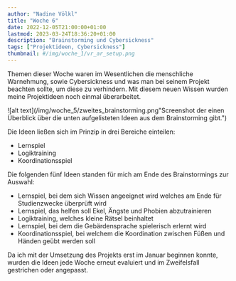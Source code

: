 ```yaml
---
author: "Nadine Völkl"
title: "Woche 6"
date: 2022-12-05T21:00:00+01:00
lastmod: 2023-03-24T18:36:20+01:00
description: "Brainstorming und Cybersickness"
tags: ["Projektideen, Cybersickness"]
thumbnail: #/img/woche_1/vr_ar_setup.png
---
```


Themen dieser Woche waren im Wesentlichen die menschliche Warnehmung, sowie Cybersickness und was man bei seinem Projekt beachten sollte, um diese zu verhindern. 
Mit diesem neuen Wissen wurden meine Projektideen noch einmal überarbeitet.

![alt text](/img/woche_5/zweites_brainstorming.png"Screenshot der einen Überblick über die unten aufgelisteten Ideen aus dem Brainstorming gibt.")

Die Ideen ließen sich im Prinzip in drei Bereiche einteilen:
* Lernspiel
* Logiktraining
* Koordinationsspiel

Die folgenden fünf Ideen standen für mich am Ende des Brainstormings zur Auswahl:
* Lernspiel, bei dem sich Wissen angeeignet wird welches am Ende für Studienzwecke überprüft wird
* Lernspiel, das helfen soll Ekel, Ängste und Phobien abzutrainieren
* Logiktraining, welches kleine Rätsel beinhaltet
* Lernspiel, bei dem die Gebärdensprache spielerisch erlernt wird
* Koordinationsspiel, bei welchem die Koordination zwischen Füßen und Händen geübt werden soll

Da ich mit der Umsetzung des Projekts erst im Januar beginnen konnte, wurden die Ideen jede Woche erneut evaluiert und im Zweifelsfall gestrichen oder angepasst.